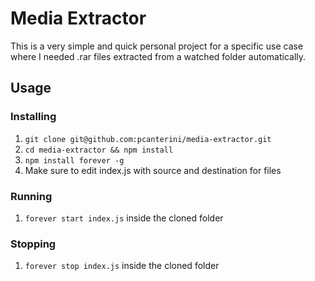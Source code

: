 # Media Extractor

This is a very simple and quick personal project for a specific use case where I needed .rar files extracted from a watched folder automatically.

## Usage

### Installing
1. `git clone git@github.com:pcanterini/media-extractor.git`
1. `cd media-extractor && npm install`
1. `npm install forever -g`
1. Make sure to edit index.js with source and destination for files

### Running
1. `forever start index.js` inside the cloned folder

### Stopping
1. `forever stop index.js` inside the cloned folder
